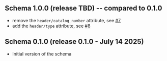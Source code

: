 Schema 1.0.0 (release TBD) -- compared to 0.1.0
--------------------------------------------------------
- remove the `header/catalog_number` attribute, see [#7](https://github.com/AcademySoftwareFoundation/rawtoaces-data/issues/7)
- add the `header/type` attribute, see [#8](https://github.com/AcademySoftwareFoundation/rawtoaces-data/issues/8)

Schema 0.1.0 (release 0.1.0 - July 14 2025)
--------------------------------------------------------
- Initial version of the schema